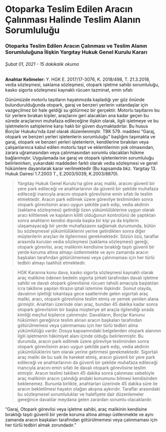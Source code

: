 <BlogMetaDecorator folder="otoparktaTeslimEdilenAracinCalinmasi" image="otoparktaTeslimEdilenAracinCalinmasi.jpg" imageAlt="hakim tokmağı ve araba anahtarı yan yana duruyor" description="Otaparkta Teslim Edilen Aracın Çalınması ve Teslim Alanın Sorumluluğuna İlişkin Yargıtay Hukuk Genel Kurulu Kararı" title="UnverLegal - Otoparka Teslim Edilen Aracın Çalınması" />

# Otoparka Teslim Edilen Aracın Çalınması Halinde Teslim Alanın Sorumluluğu

### Otoparka Teslim Edilen Aracın Çalınması ve Teslim Alanın Sorumluluğuna İlişkin Yargıtay Hukuk Genel Kurulu Kararı

###### Şubat 01, 2021 - 15 dakikalik okuma

**Anahtar Kelimeler:** Y. HGK E. 2017/17-3076, K. 2018/498, T. 21.3.2018, vedia sözleşmesi,  saklama sözleşmesi, otopark işletme sahibi sorumluluğu, kasko sigorta sözleşmesi kaynaklı rücuen tazminat, emin sıfatı


Günümüzde motorlu taşıtların hayatımızda kapladığı yer göz önünde bulundurulduğunda  otopark, garaj ve benzeri yerlerin vatandaşlar için vazgeçilmez bir hale geldiği su götürmez bir gerçektir. Motorlu taşıtlarını bu tür yerlere bırakan kişiler, araçlarını geri alacakları ana kadar geçen bu sürede araçlarının muhafaza edileceğine ilişkin olarak, ilgili işletmeye ve bu işletmelerin sahiplerine karşı haklı bir güven duymaktadırlar. Bu husus Borçlar Hukuku’nda özel olarak düzenlenmiştir. TBK 579. maddesi “Garaj, otopark ve benzeri yerleri işletenlerin sorumluluğu” başlığını taşımakta ve garaj, otopark ve benzeri yerleri işletenlerin, kendilerine bırakılan veya çalışanlarınca kabul edilen motorlu taşıt ve eklentilerinin yok olmasından, zarara uğramasından veya çalınmasından sorumlu olacakları hükme bağlanmıştır. Uygulamada ise garaj ve otopark işletenlerinin sorumluluğu belirlenirken, yukarıdaki maddeden farklı olarak vedia sözleşmesi ve genel hükümlere dayanılarak karar verilmektedir (Bu kapsamda bkz. Yargıtay 13. Hukuk Dairesi 1.7.2003 T., E.2003/5039, K.2003/8870).

> Yargıtay Hukuk Genel Kurulu’na göre araç maliki, aracını güvenli bir yere park edileceği ve anahtarlarının da güvenli bir şekilde muhafaza edileceği inancıyla aracını otopark görevlisine emin sıfatı ile teslim etmektedir. Aracın park edilmek üzere görevliye tesliminden sonra otopark görevlisinin aracı uygun şekilde park edip, vedia akdinin (saklama sözleşmesi) getirdiği özen yükümlülüklerine uygun olarak aracı kilitlemek ve kapıların kilitli olduğunun kontrolünü de yaptıktan sonra anahtarın kendisi dışında başka bir kişi ya da kişilerin ulaşamayacağı bir yerde muhafazasını sağlamak durumunda, bütün bu sözleşmesel yükümlülüklerini yerine getirdikten sonra diğer müşterilerin araçları ile ilgilenmesi gerekmektedir. Sözün özü, taraflar arasında kurulan vedia sözleşmesi (saklama sözleşmesi) gereği, otopark görevlisi, araç malikinin kendisine bıraktığı taşıtı güvenli bir yerde koruma altına almayı üstlenmekte ve aynı zamanda aracın başkaları tarafından götürülmemesi veya çalınmaması için her türlü tedbiri almayı taahhüt etmektedir.

> HGK Kararına konu dava, kasko sigorta sözleşmesi kaynaklı olarak araç malikine ödenen bedelin sigorta şirketi tarafından davalı işletme sahibi ve davalı otopark görevlisine rücuen tahsili amacıyla başlatılan icra takibine yapılan itirazın iptali istemine ilişkindir. Somut olayda, davalının işlettiği lokantaya gece saatlerinde gelen sigortalı araç maliki, aracı, otopark görevlisine teslim etmiş ve yemek yenilen alana girmiştir. Anahtarı üzerinde olan araç, bundan 45 dakika kadar sonra otopark görevlisinin bir başka müşteriye ait araçla ilgilendiği sırada kimliği meçhul kişilerce çalınmıştır. Davalıların, Borçlar Kanunu hükümleri gereğince teslim alınan aracın başkaları tarafından götürülmemesi veya çalınmaması için her türlü tedbiri alma yükümlülüğü vardır. Dosya kapsamındaki belgelerden otopark alanının ilgili işletmenin hâkimiyet alanı içinde olduğu belirlenmiştir. Bu durumda, aracın park edilmek üzere görevliye tesliminden sonra otopark görevlisinin aracı uygun şekilde park edip, vedia akdinin yükümlülüklerini tam olarak yerine getirmesi gerekmektedir. Sigortalı araç maliki de bu saik ile hareket etmiş, aracın güvenli bir yere park edileceği ve anahtarlarının da güvenli bir şekilde muhafaza edileceği inancıyla aracını emin sıfatı ile davalı otopark görevlisine teslim etmiştir. Aracın teslimi takiben 45 dakika sonra çalınması sebebiyle araç malikinin aracın çalındığı andaki konumunu bilmesi kendisinden beklenemez. Bununla birlikte, anahtarları üzerinde 45 dakika süre ile aracın bekletilmesi hayatın olağan akışına aykırıdır. Taraflar arasındaki bu sözleşmesel sorumluluklar ve halefiyete dair düzenlemeler gereğince davalılar meydana gelen zarardan sorumlu olacaklardır.

“Garaj, Otopark görevlisi veya işletme sahibi, araç malikinin kendisine bıraktığı taşıtı güvenli bir yerde koruma altına almayı üstlenmekte ve aynı zamanda aracın başkaları tarafından götürülmemesi veya çalınmaması için her türlü tedbiri almak zorundadır.”
